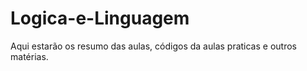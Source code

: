 # Logica-e-Linguagem
Aqui estarão os resumo das aulas, códigos da aulas praticas e outros matérias. 
